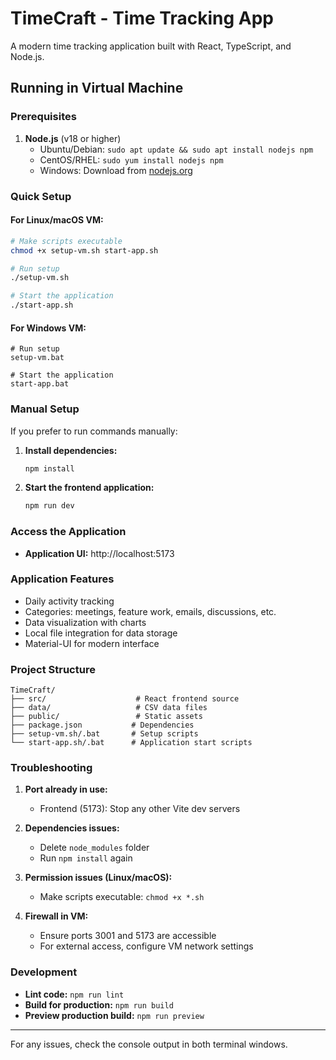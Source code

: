 # TimeCraft - Time Tracking App

A modern time tracking application built with React, TypeScript, and Node.js.

## Running in Virtual Machine

### Prerequisites

1. **Node.js** (v18 or higher)
   - Ubuntu/Debian: `sudo apt update && sudo apt install nodejs npm`
   - CentOS/RHEL: `sudo yum install nodejs npm`
   - Windows: Download from [nodejs.org](https://nodejs.org/)

### Quick Setup

#### For Linux/macOS VM:
```bash
# Make scripts executable
chmod +x setup-vm.sh start-app.sh

# Run setup
./setup-vm.sh

# Start the application
./start-app.sh
```

#### For Windows VM:
```batch
# Run setup
setup-vm.bat

# Start the application
start-app.bat
```

### Manual Setup

If you prefer to run commands manually:

1. **Install dependencies:**
   ```bash
   npm install
   ```

2. **Start the frontend application:**
   ```bash
   npm run dev
   ```

### Access the Application

- **Application UI:** http://localhost:5173

### Application Features

- Daily activity tracking
- Categories: meetings, feature work, emails, discussions, etc.
- Data visualization with charts
- Local file integration for data storage
- Material-UI for modern interface

### Project Structure

```
TimeCraft/
├── src/                    # React frontend source
├── data/                   # CSV data files
├── public/                 # Static assets
├── package.json           # Dependencies
├── setup-vm.sh/.bat       # Setup scripts
└── start-app.sh/.bat      # Application start scripts
```

### Troubleshooting

1. **Port already in use:**
   - Frontend (5173): Stop any other Vite dev servers

2. **Dependencies issues:**
   - Delete `node_modules` folder
   - Run `npm install` again

3. **Permission issues (Linux/macOS):**
   - Make scripts executable: `chmod +x *.sh`

4. **Firewall in VM:**
   - Ensure ports 3001 and 5173 are accessible
   - For external access, configure VM network settings

### Development

- **Lint code:** `npm run lint`
- **Build for production:** `npm run build`
- **Preview production build:** `npm run preview`

---

For any issues, check the console output in both terminal windows.
